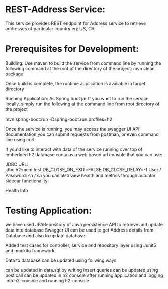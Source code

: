 # REST-Address Service:

This service provides REST endpoint for Address service to retrieve addresses of particular country eg: US, CA

# Prerequisites for Development:

Building:
Use maven to build the service from command line by running the following command at the root of the directory of the project: mvn clean package

Once build is complete, the runtime application is available in target directory

Running Application:
As Spring boot jar
If you want to run the service locally, simply run the following at the command line from root directory of the project

mvn spring-boot:run -Dspring-boot.run.profiles=h2

Once the service is running, you may access the swagger UI API documentation you can submit requests from postman, or even command line using curl

If you'd like to interact with data of the service running over top of embedded h2 database contains a web based url console that you can use:

JDBC URL: jdbc:h2:mem:test;DB_CLOSE_ON_EXIT=FALSE;DB_CLOSE_DELAY=-1
User / Password: sa / sa
you can also view health and metrics through actuator sidecar functionality:

Health
Info

# Testing Application:

we have used JPARepository of Java persistence API to retrieve and update data into database Swagger UI can be used to get Address details from Database and also to update database.

Added test cases for controller, service and repository layer using Junit5 and mockito framework

Data to database can be updated using follwing ways

can be updated in data.sql by writing insert queries
can be updated using post call
can be updated in h2 console after running application and logging into h2-console and running h2-console
